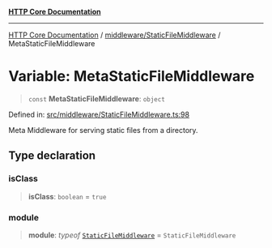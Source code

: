 [**HTTP Core Documentation**](../../../README.md)

***

[HTTP Core Documentation](../../../README.md) / [middleware/StaticFileMiddleware](../README.md) / MetaStaticFileMiddleware

# Variable: MetaStaticFileMiddleware

> `const` **MetaStaticFileMiddleware**: `object`

Defined in: [src/middleware/StaticFileMiddleware.ts:98](https://github.com/stonemjs/http-core/blob/38177eda1505fdb30323b11ec31ef2a0f0840267/src/middleware/StaticFileMiddleware.ts#L98)

Meta Middleware for serving static files from a directory.

## Type declaration

### isClass

> **isClass**: `boolean` = `true`

### module

> **module**: *typeof* [`StaticFileMiddleware`](../classes/StaticFileMiddleware.md) = `StaticFileMiddleware`
